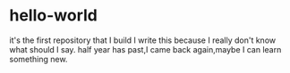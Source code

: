 # hello-world
it's the first repository that I build
I write this because I really don't know what should I say.
half year has past,I came back again,maybe I can learn something new.
